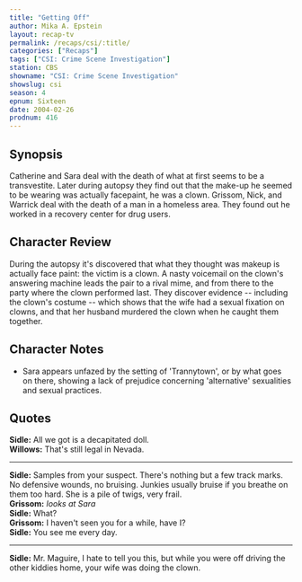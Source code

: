 ```yaml
---
title: "Getting Off"
author: Mika A. Epstein
layout: recap-tv
permalink: /recaps/csi/:title/
categories: ["Recaps"]
tags: ["CSI: Crime Scene Investigation"]
station: CBS
showname: "CSI: Crime Scene Investigation"
showslug: csi
season: 4
epnum: Sixteen  
date: 2004-02-26
prodnum: 416  
---
```


## Synopsis

Catherine and Sara deal with the death of what at first seems to be a transvestite. Later during autopsy they find out that the make-up he seemed to be wearing was actually facepaint, he was a clown. Grissom, Nick, and Warrick deal with the death of a man in a homeless area. They found out he worked in a recovery center for drug users.

## Character Review

During the autopsy it's discovered that what they thought was makeup is actually face paint: the victim is a clown. A nasty voicemail on the clown's answering machine leads the pair to a rival mime, and from there to the party where the clown performed last. They discover evidence -- including the clown's costume -- which shows that the wife had a sexual fixation on clowns, and that her husband murdered the clown when he caught them together.

## Character Notes

* Sara appears unfazed by the setting of 'Trannytown', or by what goes on there, showing a lack of prejudice concerning 'alternative' sexualities and sexual practices.

## Quotes

**Sidle:** All we got is a decapitated doll.  
**Willows:** That's still legal in Nevada.

- - -

**Sidle:** Samples from your suspect. There's nothing but a few track marks. No defensive wounds, no bruising. Junkies usually bruise if you breathe on them too hard. She is a pile of twigs, very frail.  
**Grissom:** _looks at Sara_  
**Sidle:** What?  
**Grissom:** I haven't seen you for a while, have I?  
**Sidle:** You see me every day.

- - -

**Sidle:** Mr. Maguire, I hate to tell you this, but while you were off driving the other kiddies home, your wife was doing the clown.
